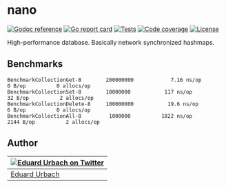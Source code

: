 # nano

[![Godoc reference][godoc-image]][godoc-url]
[![Go report card][goreportcard-image]][goreportcard-url]
[![Tests][travis-image]][travis-url]
[![Code coverage][codecov-image]][codecov-url]
[![License][license-image]][license-url]

High-performance database. Basically network synchronized hashmaps.

## Benchmarks

```
BenchmarkCollectionGet-8      	200000000	         7.16 ns/op	       0 B/op	       0 allocs/op
BenchmarkCollectionSet-8      	10000000	       117 ns/op	      32 B/op	       2 allocs/op
BenchmarkCollectionDelete-8   	100000000	        19.6 ns/op	       6 B/op	       0 allocs/op
BenchmarkCollectionAll-8      	 1000000	      1822 ns/op	    2144 B/op	       2 allocs/op
```

## Author

| [![Eduard Urbach on Twitter](https://gravatar.com/avatar/16ed4d41a5f244d1b10de1b791657989?s=70)](https://twitter.com/eduardurbach "Follow @eduardurbach on Twitter") |
|---|
| [Eduard Urbach](https://eduardurbach.com) |

[godoc-image]: https://godoc.org/github.com/aerogo/nano?status.svg
[godoc-url]: https://godoc.org/github.com/aerogo/nano
[goreportcard-image]: https://goreportcard.com/badge/github.com/aerogo/nano
[goreportcard-url]: https://goreportcard.com/report/github.com/aerogo/nano
[travis-image]: https://travis-ci.org/aerogo/nano.svg?branch=master
[travis-url]: https://travis-ci.org/aerogo/nano
[codecov-image]: https://codecov.io/gh/aerogo/nano/branch/master/graph/badge.svg
[codecov-url]: https://codecov.io/gh/aerogo/nano
[license-image]: https://img.shields.io/badge/license-MIT-blue.svg
[license-url]: https://github.com/aerogo/nano/blob/master/LICENSE